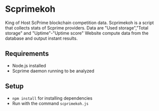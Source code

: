 # Scprimekoh

King of Host ScPrime blockchain competition data.
Scprimekoh is a script that collects stats of Scprime providers.
Data are "Used storage","Total storage" and "Uptime"-"Uptime score"
Website compute data from the database and output instant results.

## Requirements

* Node.js installed
* Scprime daemon running to be analyzed 

## Setup

* `npm install` for installing dependencies
* Run with the command `scprimekoh.js`


     
